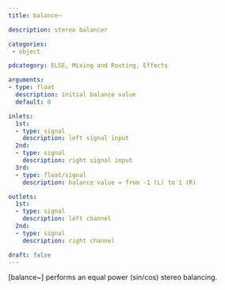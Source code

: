 ```yaml
---
title: balance~

description: stereo balancer

categories:
 - object

pdcategory: ELSE, Mixing and Routing, Effects

arguments:
- type: float
  description: initial balance value
  default: 0

inlets:
  1st:
  - type: signal
    description: left signal input
  2nd:
  - type: signal
    description: right signal input
  3rd:
  - type: float/signal
    description: balance value = from -1 (L) to 1 (R)

outlets:
  1st:
  - type: signal
    description: left channel
  2nd:
  - type: signal
    description: right channel

draft: false
---
```


[balance~] performs an equal power (sin/cos) stereo balancing.
